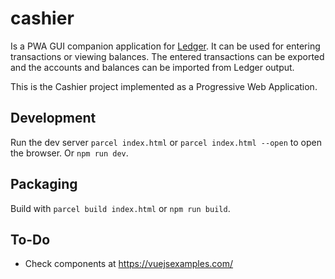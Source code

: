 # cashier

Is a PWA GUI companion application for [Ledger](https://ledger-cli.org). It can be used for entering transactions or viewing balances. The entered transactions can be exported and the accounts and balances can be imported from Ledger output.

This is the Cashier project implemented as a Progressive Web Application.

## Development 

Run the dev server `parcel index.html` or `parcel index.html --open` to open the browser.
Or `npm run dev`.

## Packaging

Build with `parcel build index.html` or `npm run build`.

## To-Do

- Check components at https://vuejsexamples.com/